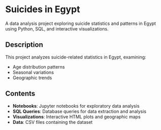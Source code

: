 # Suicides in Egypt

A data analysis project exploring suicide statistics and patterns in Egypt using Python, SQL, and interactive visualizations.

## Description

This project analyzes suicide-related statistics in Egypt, examining:
- Age distribution patterns
- Seasonal variations
- Geographic trends

## Contents

- **Notebooks**: Jupyter notebooks for exploratory data analysis
- **SQL Queries**: Database queries for data extraction and analysis
- **Visualizations**: Interactive HTML plots and geographic maps
- **Data**: CSV files containing the dataset
